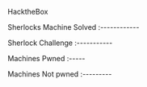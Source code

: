 HacktheBox 

Sherlocks Machine Solved :------------



Sherlock Challenge :-----------





Machines Pwned :-----



Machines Not pwned :---------
